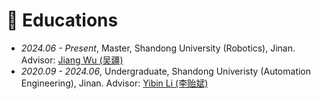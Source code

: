 # 📖 Educations
- *2024.06 - Present*, Master, Shandong University (Robotics), Jinan.
  Advisor: [Jiang Wu (吴疆)](https://control.sdu.edu.cn/info/1085/7008.htm)
- *2020.09 - 2024.06*, Undergraduate, Shandong Univeristy (Automation Engineering), Jinan.
  Advisor: [Yibin Li (李贻斌)](https://sucro.sdu.edu.cn/info/1017/1164.htm)
